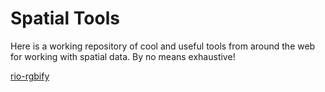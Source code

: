 # Spatial Tools

Here is a working repository of cool and useful tools from around the web for working with spatial data. By no means exhaustive!

[rio-rgbify](https://github.com/mapbox/rio-rgbify)


